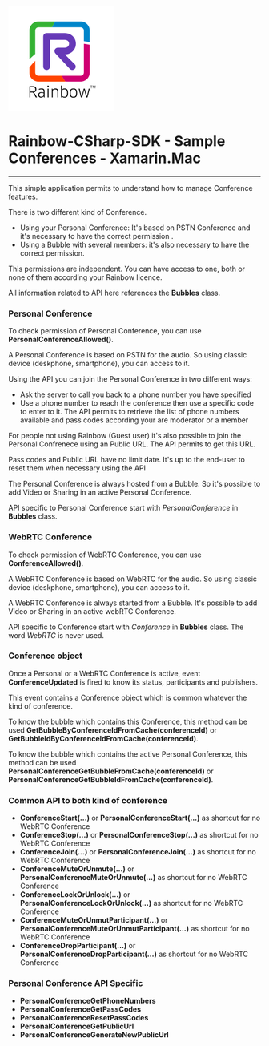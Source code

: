 ![Rainbow](../../logo_rainbow.png)

 
 # Rainbow-CSharp-SDK - Sample Conferences - Xamarin.Mac
---

This simple application permits to understand how to manage Conference features.

There is two different kind of Conference.
- Using your Personal Conference: It's based on PSTN Conference and it's necessary to have the correct permission .
- Using a Bubble with several members: it's also necessary to have the correct permission.

This permissions are independent. You can have access to one, both or none of them according your Rainbow licence. 

All information related to API here references the **Bubbles** class.

### Personal Conference
To check permission of Personal Conference, you can use **PersonalConferenceAllowed()**.

A Personal Conference is based on PSTN for the audio. So using classic device (deskphone, smartphone), you can access to it. 

Using the API you can join the Personal Conference in two different ways:
- Ask the server to call you back to a phone number you have specified
- Use a phone number to reach the conference then use a specific code to enter to it. The API permits to retrieve the list of phone numbers available and pass codes according your are moderator or a member  

For people not using Rainbow (Guest user) it's also possible to join the Personal Confrenece using an Public URL. The API permits to get this URL.

Pass codes and Public URL have no limit date. It's up to the end-user to reset them when necessary using the API

The Personal Conference is always hosted from a Bubble. So it's possible to add Video or Sharing in an active Personal Conference.

API specific to Personal Conference start with *PersonalConference* in **Bubbles** class. 


### WebRTC Conference
To check permission of WebRTC Conference, you can use **ConferenceAllowed()**.

A WebRTC Conference is based on WebRTC for the audio. So using classic device (deskphone, smartphone), you can access to it.

A WebRTC Conference is always started from a Bubble. It's possible to add Video or Sharing in an active webRTC Conference.

API specific to Conference start with *Conference* in **Bubbles** class. The word *WebRTC* is never used.


### Conference object
Once a Personal or a WebRTC Conference is active, event **ConferenceUpdated** is fired to know its status, participants and publishers.

This event contains a Conference object which is common whatever the kind of conference.

To know the bubble which contains this Conference, this method can be used **GetBubbleByConferenceIdFromCache(conferenceId)** or **GetBubbleIdByConferenceIdFromCache(conferenceId)**.

To know the bubble which contains the active Personal Conference, this method can be used **PersonalConferenceGetBubbleFromCache(conferenceId)** or **PersonalConferenceGetBubbleIdFromCache(conferenceId)**.  


### Common API to both kind of conference
- **ConferenceStart(...)** or **PersonalConferenceStart(...)** as shortcut for no WebRTC Conference
- **ConferenceStop(...)** or **PersonalConferenceStop(...)** as shortcut for no WebRTC Conference
- **ConferenceJoin(...)** or **PersonalConferenceJoin(...)** as shortcut for no WebRTC Conference
- **ConferenceMuteOrUnmute(...)** or **PersonalConferenceMuteOrUnmute(...)** as shortcut for no WebRTC Conference
- **ConferenceLockOrUnlock(...)** or **PersonalConferenceLockOrUnlock(...)** as shortcut for no WebRTC Conference
- **ConferenceMuteOrUnmutParticipant(...)** or **PersonalConferenceMuteOrUnmutParticipant(...)** as shortcut for no WebRTC Conference
- **ConferenceDropParticipant(...)** or **PersonalConferenceDropParticipant(...)** as shortcut for no WebRTC Conference


### Personal Conference API Specific
- **PersonalConferenceGetPhoneNumbers**
- **PersonalConferenceGetPassCodes**
- **PersonalConferenceResetPassCodes**
- **PersonalConferenceGetPublicUrl**
- **PersonalConferenceGenerateNewPublicUrl**

